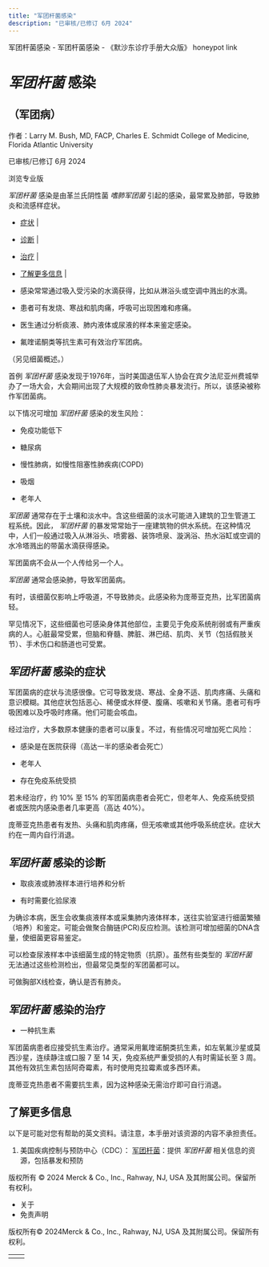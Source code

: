 ```yaml
---
title: "军团杆菌感染"
description: "已审核/已修订 6月 2024"
---
```


﻿军团杆菌感染 \- 军团杆菌感染 \- 《默沙东诊疗手册大众版》 honeypot link

# _军团杆菌_ 感染

## （军团病）

作者：Larry M. Bush, MD, FACP, Charles E. Schmidt College of Medicine, Florida Atlantic
University

已审核/已修订 6月 2024

浏览专业版

_军团杆菌_ 感染是由革兰氏阴性菌 _嗜肺军团菌_ 引起的感染，最常累及肺部，导致肺炎和流感样症状。

- [症状](#症状_v38706425_zh) \|
- [诊断](#诊断_v38706438_zh) \|
- [治疗](#治疗_v38706450_zh) \|
- [了解更多信息](#了解更多信息_v38706457_zh) \|

- 感染常常通过吸入受污染的水滴获得，比如从淋浴头或空调中溅出的水滴。

- 患者可有发烧、寒战和肌肉痛，呼吸可出现困难和疼痛。

- 医生通过分析痰液、肺内液体或尿液的样本来鉴定感染。

- 氟喹诺酮类等抗生素可有效治疗军团病。


（另见细菌概述。）

首例 _军团杆菌_ 感染发现于1976年，当时美国退伍军人协会在宾夕法尼亚州费城举办了一场大会，大会期间出现了大规模的致命性肺炎暴发流行。所以，该感染被称作军团菌病。

以下情况可增加 _军团杆菌_ 感染的发生风险：

- 免疫功能低下

- 糖尿病

- 慢性肺病，如慢性阻塞性肺疾病(COPD)

- 吸烟

- 老年人


_军团菌_ 通常存在于土壤和淡水中。含这些细菌的淡水可能进入建筑的卫生管道工程系统。因此， _军团杆菌_ 的暴发常常始于一座建筑物的供水系统。在这种情况中，人们一般通过吸入从淋浴头、喷雾器、装饰喷泉、漩涡浴、热水浴缸或空调的水冷塔溅出的带菌水滴获得感染。

军团菌病不会从一个人传给另一个人。

_军团菌_ 通常会感染肺，导致军团菌病。

有时，该细菌仅影响上呼吸道，不导致肺炎。此感染称为庞蒂亚克热，比军团菌病轻。

罕见情况下，这些细菌也可感染身体其他部位，主要见于免疫系统削弱或有严重疾病的人。心脏最常受累，但脑和脊髓、脾脏、淋巴结、肌肉、关节（包括假肢关节）、手术伤口和肠道也可受累。

## _军团杆菌_ 感染的症状

军团菌病的症状与流感很像。它可导致发烧、寒战、全身不适、肌肉疼痛、头痛和意识模糊。其他症状包括恶心、稀便或水样便、腹痛、咳嗽和关节痛。患者可有呼吸困难以及呼吸时疼痛。他们可能会咳血。

经过治疗，大多数原本健康的患者可以康复。不过，有些情况可增加死亡风险：

- 感染是在医院获得（高达一半的感染者会死亡）

- 老年人

- 存在免疫系统受损


若未经治疗，约 10% 至 15% 的军团菌病患者会死亡，但老年人、免疫系统受损者或医院内感染患者几率更高（高达 40%）。

庞蒂亚克热患者有发热、头痛和肌肉疼痛，但无咳嗽或其他呼吸系统症状。症状大约在一周内自行消退。

## _军团杆菌_ 感染的诊断

- 取痰液或肺液样本进行培养和分析

- 有时需要化验尿液


为确诊本病，医生会收集痰液样本或采集肺内液体样本，送往实验室进行细菌繁殖（培养）和鉴定。可能会做聚合酶链(PCR)反应检测。该检测可增加细菌的DNA含量，使细菌更容易鉴定。

可以检查尿液样本中该细菌生成的特定物质（抗原）。虽然有些类型的 _军团杆菌_ 无法通过这些检测检出，但最常见类型的军团菌都可以。

可做胸部X线检查，确认是否有肺炎。

## _军团杆菌_ 感染的治疗

- 一种抗生素


军团菌病患者应接受抗生素治疗。通常采用氟喹诺酮类抗生素，如左氧氟沙星或莫西沙星，连续静注或口服 7 至 14 天，免疫系统严重受损的人有时需延长至 3 周。其他有效抗生素包括阿奇霉素，有时使用克拉霉素或多西环素。

庞蒂亚克热患者不需要抗生素，因为这种感染无需治疗即可自行消退。

## 了解更多信息

以下是可能对您有帮助的英文资料。请注意，本手册对该资源的内容不承担责任。

1. 美国疾病控制与预防中心（CDC）： [军团杆菌](https://www.cdc.gov/legionella/index.html)：提供 _军团杆菌_ 相关信息的资源，包括暴发和预防




版权所有 © 2024
Merck & Co., Inc., Rahway, NJ, USA 及其附属公司。保留所有权利。

- 关于
- 免责声明

版权所有© 2024Merck & Co., Inc., Rahway, NJ, USA 及其附属公司。保留所有权利。

|     |     |
| --- | --- |
|  |  |